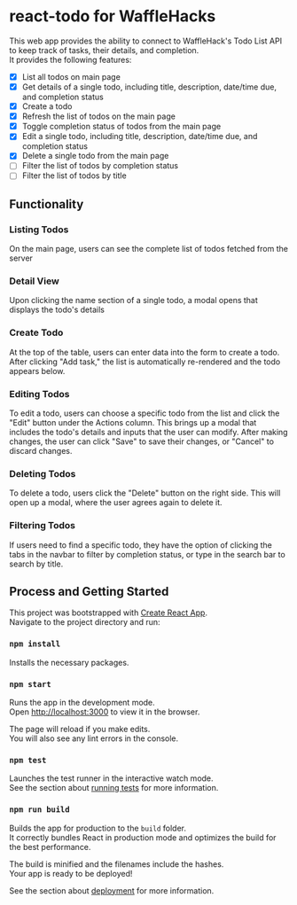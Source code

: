 # react-todo for WaffleHacks

This web app provides the ability to connect to WaffleHack's Todo List API to keep track of tasks, their details, and completion.\
It provides the following features:

- [x] List all todos on main page
- [x] Get details of a single todo, including title, description, date/time due, and completion status
- [x] Create a todo
- [x] Refresh the list of todos on the main page
- [x] Toggle completion status of todos from the main page
- [x] Edit a single todo, including title, description, date/time due, and completion status
- [x] Delete a single todo from the main page
- [ ] Filter the list of todos by completion status
- [ ] Filter the list of todos by title

## Functionality

### Listing Todos

On the main page, users can see the complete list of todos fetched from the server

### Detail View

Upon clicking the name section of a single todo, a modal opens that displays the todo's details

### Create Todo

At the top of the table, users can enter data into the form to create a todo. After clicking "Add task," the list is automatically re-rendered and the todo appears below.

### Editing Todos

To edit a todo, users can choose a specific todo from the list and click the "Edit" button under the Actions column. This brings up a modal that includes the todo's details and inputs that the user can modify. After making changes, the user can click "Save" to save their changes, or "Cancel" to discard changes.

### Deleting Todos

To delete a todo, users click the "Delete" button on the right side. This will open up a modal, where the user agrees again to delete it.

### Filtering Todos

If users need to find a specific todo, they have the option of clicking the tabs in the navbar to filter by completion status, or type in the search bar to search by title.

## Process and Getting Started

This project was bootstrapped with [Create React App](https://github.com/facebook/create-react-app).\
Navigate to the project directory and run:

### `npm install`

Installs the necessary packages.

### `npm start`

Runs the app in the development mode.\
Open [http://localhost:3000](http://localhost:3000) to view it in the browser.

The page will reload if you make edits.\
You will also see any lint errors in the console.

### `npm test`

Launches the test runner in the interactive watch mode.\
See the section about [running tests](https://facebook.github.io/create-react-app/docs/running-tests) for more information.

### `npm run build`

Builds the app for production to the `build` folder.\
It correctly bundles React in production mode and optimizes the build for the best performance.

The build is minified and the filenames include the hashes.\
Your app is ready to be deployed!

See the section about [deployment](https://facebook.github.io/create-react-app/docs/deployment) for more information.
